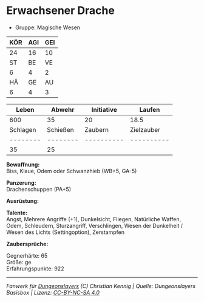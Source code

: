 # Erwachsener Drache  
- Gruppe: Magische Wesen  

| KÖR | AGI | GEI |  
| --- | --- | --- |  
| 24  | 16  | 10  |
| ST  | BE  | VE  |  
| 6   | 4   | 2   |
| HÄ  | GE  | AU  |  
| 6   | 4   | 3   |


| Leben    | Abwehr   | Initiative | Laufen     |
| -------- | -------- | ---------- | ---------- |
| 600      | 35       | 20         | 18.5       |
| Schlagen | Schießen | Zaubern    | Zielzauber |
| -------- | -------- | ---------- | ---------- |
| 35       | 25       |            |            |

**Bewaffnung:**  
Biss, Klaue, Odem oder Schwanzhieb (WB+5, GA-5)

**Panzerung:**  
Drachenschuppen (PA+5)

**Ausrüstung:**  


**Talente:**  
Angst, Mehrere Angriffe (+1), Dunkelsicht, Fliegen, Natürliche Waffen, Odem, Schleudern, Sturzangriff, Verschlingen, Wesen der Dunkelheit / Wesen des Lichts (Settingoption), Zerstampfen

**Zaubersprüche:**  


Gegnerhärte: 65  
Größe: ge  
Erfahrungspunkte: 922  



___
*Fanwerk für [Dungeonslayers](https://www.dungeonslayers.net/) (C) Christian Kennig | Quelle: Dungeonslayers Basisbox | Lizenz: [CC-BY-NC-SA 4.0](https://creativecommons.org/licenses/by-nc-sa/4.0/deed.de)*